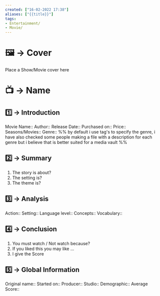 ```yaml
---
created: ["16-02-2022 17:38"]
aliases: ["{{title}}"]
tags:
- Entertainment/
- Movie/
---
```

# 🖼 -> Cover
Place a Show/Movie cover here
# 📺 -> Name
## 1️⃣ -> Introduction
Movie Name::
Author::
Release Date::
Purchased on::
Price::
Seasons/Movies:: 
Genre:: 
%% by default i use tag's to specify the genre, i have also checked some people making a file with a description for each genre but i believe that is better suited for a media vault %%

## 2️⃣ -> Summary
1. The story is about?
2. The setting is?
3. The theme is?

## 3️⃣ -> Analysis
Action::
Setting::
Language level::
Concepts::
Vocabulary:: 
## 4️⃣ -> Conclusion
1. You must watch / Not watch because?
2. If you liked this you may like ...
3. I give the Score

## 5️⃣ -> Global Information
Original name::
Started on::
Producer::
Studio::
Demographic::
Average Score::
